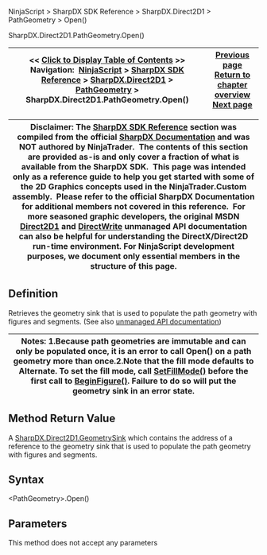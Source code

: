 ﻿
NinjaScript \> SharpDX SDK Reference \> SharpDX.Direct2D1 \> PathGeometry \> Open()

SharpDX.Direct2D1\.PathGeometry.Open()

| \<\< [Click to Display Table of Contents](sharpdx_direct2d1_pathgeometry_open.md) \>\> **Navigation:**     [NinjaScript](ninjascript-1.md) \> [SharpDX SDK Reference](sharpdx_sdk_reference-1.md) \> [SharpDX.Direct2D1](sharpdx_direct2d1-1.md) \> [PathGeometry](sharpdx_direct2d1_pathgeometry-1.md) \> SharpDX.Direct2D1\.PathGeometry.Open() | [Previous page](sharpdx_direct2d1_pathgeometry_getbounds-1.md) [Return to chapter overview](sharpdx_direct2d1_pathgeometry-1.md) [Next page](sharpdx_direct2d1_pathgeometry_segmentcount-1.md) |
| --- | --- |

| Disclaimer: The [SharpDX SDK Reference](sharpdx_sdk_reference-1.md) section was compiled from the official [SharpDX Documentation](http://sharpdx.org/) and was NOT authored by NinjaTrader.  The contents of this section are provided as\-is and only cover a fraction of what is available from the SharpDX SDK.  This page was intended only as a reference guide to help you get started with some of the 2D Graphics concepts used in the NinjaTrader.Custom assembly.  Please refer to the official SharpDX Documentation for additional members not covered in this reference.  For more seasoned graphic developers, the original MSDN [Direct2D1](https://msdn.microsoft.com/en-us/library/windows/desktop/dd370990.aspx) and [DirectWrite](https://msdn.microsoft.com/en-us/library/windows/desktop/dd368038.aspx) unmanaged API documentation can also be helpful for understanding the DirectX/Direct2D run\-time environment. For NinjaScript development purposes, we document only essential members in the structure of this page. |
| --- |

## Definition
Retrieves the geometry sink that is used to populate the path geometry with figures and segments. 
(See also [unmanaged API documentation](http://msdn.microsoft.com/en-us/library/dd371522.aspx))
 

| Notes: 1\.Because path geometries are immutable and can only be populated once, it is an error to call Open() on a path geometry more than once.2\.Note that the fill mode defaults to Alternate. To set the fill mode, call [SetFillMode()](sharpdx_direct2d1_geometrysink_setfillmode-1.md) before the first call to [BeginFigure()](sharpdx_direct2d1_geometrysink_addlines-1.md). Failure to do so will put the geometry sink in an error state. |
| --- |

## Method Return Value
A [SharpDX.Direct2D1\.GeometrySink](sharpdx_direct2d1_geometrysink-1.md) which contains the address of a reference to the geometry sink that is used to populate the path geometry with figures and segments.
 
## Syntax
\<PathGeometry\>.Open()
## Parameters
This method does not accept any parameters

